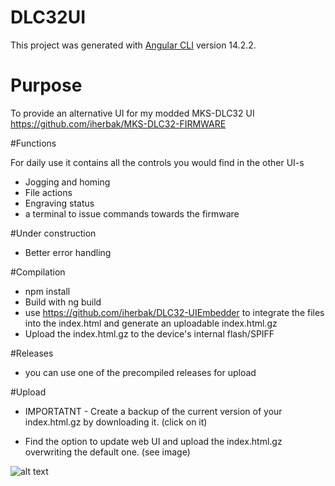# DLC32UI

This project was generated with [Angular CLI](https://github.com/angular/angular-cli) version 14.2.2.

# Purpose

To provide an alternative UI for my modded MKS-DLC32 UI https://github.com/iherbak/MKS-DLC32-FIRMWARE

#Functions

For daily use it contains all the controls you would find in the other UI-s
- Jogging and homing
- File actions
- Engraving status
- a terminal to issue commands towards the firmware

#Under construction
- Better error handling

#Compilation

- npm install
- Build with ng build
- use https://github.com/iherbak/DLC32-UIEmbedder to integrate the files into the index.html and generate an uploadable index.html.gz
- Upload the index.html.gz to the device's internal flash/SPIFF

#Releases

- you can use one of the precompiled releases for upload

#Upload

- IMPORTATNT - Create a backup of the current version of your index.html.gz by downloading it. (click on it)

- Find the option to update web UI and upload the index.html.gz overwriting the default one. (see image)

![alt text](https://github.com/iherbak/DLC32-Angular/readme/upload.jpg?raw=true)